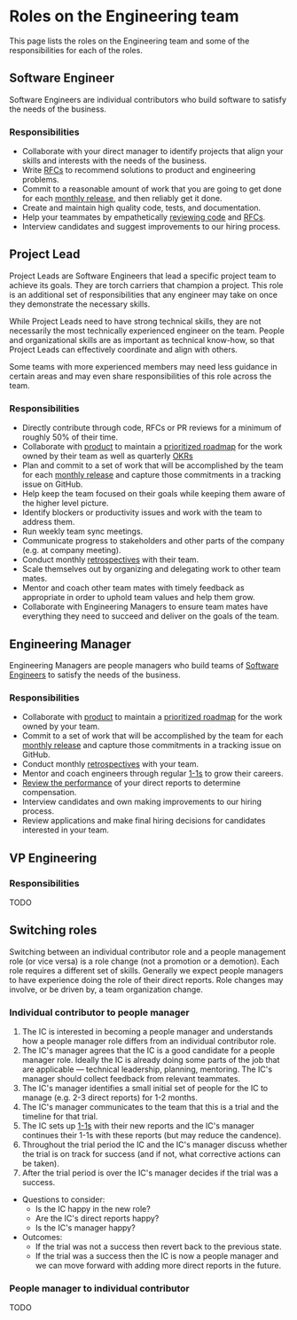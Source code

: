# Roles on the Engineering team

This page lists the roles on the Engineering team and some of the responsibilities for each of the roles.

## Software Engineer

Software Engineers are individual contributors who build software to satisfy the needs of the business.

### Responsibilities

- Collaborate with your direct manager to identify projects that align your skills and interests with the needs of the business.
- Write [RFCs](../communication/rfcs/index.md) to recommend solutions to product and engineering problems.
- Commit to a reasonable amount of work that you are going to get done for each [monthly release](releases/index.md), and then reliably get it done.
- Create and maintain high quality code, tests, and documentation.
- Help your teammates by empathetically [reviewing code](code_reviews.md) and [RFCs](../communication/rfcs/index.md).
- Interview candidates and suggest improvements to our hiring process.

## Project Lead

Project Leads are Software Engineers that lead a specific project team to achieve its goals. They are torch carriers that champion a project. This role is an additional set of responsibilities that any engineer may take on once they demonstrate the necessary skills.

While Project Leads need to have strong technical skills, they are not necessarily the most technically experienced engineer on the team. People and organizational skills are as important as technical know-how, so that Project Leads can effectively coordinate and align with others.

Some teams with more experienced members may need less guidance in certain areas and may even share responsibilities of this role across the team.

### Responsibilities

- Directly contribute through code, RFCs or PR reviews for a minimum of roughly 50% of their time.
- Collaborate with [product](../product/index.md) to maintain a [prioritized roadmap](../../direction/index.md) for the work owned by their team as well as quarterly [OKRs](../company/okrs/index.md)
- Plan and commit to a set of work that will be accomplished by the team for each [monthly release](releases/index.md) and capture those commitments in a tracking issue on GitHub.
- Help keep the team focused on their goals while keeping them aware of the higher level picture.
- Identify blockers or productivity issues and work with the team to address them.
- Run weekly team sync meetings.
- Communicate progress to stakeholders and other parts of the company (e.g. at company meeting).
- Conduct monthly [retrospectives](../../retrospectives/index.md) with their team.
- Scale themselves out by organizing and delegating work to other team mates.
- Mentor and coach other team mates with timely feedback as appropriate in order to uphold team values and help them grow.
- Collaborate with Engineering Managers to ensure team mates have everything they need to succeed and deliver on the goals of the team.

## Engineering Manager

Engineering Managers are people managers who build teams of [Software Engineers](#software-engineer) to satisfy the needs of the business.

### Responsibilities

- Collaborate with [product](../product/index.md) to maintain a [prioritized roadmap](../../direction/index.md) for the work owned by your team.
- Commit to a set of work that will be accomplished by the team for each [monthly release](releases/index.md) and capture those commitments in a tracking issue on GitHub.
- Conduct monthly [retrospectives](../../retrospectives/index.md) with your team.
- Mentor and coach engineers through regular [1-1s](../leadership/1-1.md) to grow their careers.
- [Review the performance](../people-ops/review-cycles.md) of your direct reports to determine compensation.
- Interview candidates and own making improvements to our hiring process.
- Review applications and make final hiring decisions for candidates interested in your team.

## VP Engineering

### Responsibilities

TODO

## Switching roles

Switching between an individual contributor role and a people management role (or vice versa) is a role change (not a promotion or a demotion). Each role requires a different set of skills. Generally we expect people managers to have experience doing the role of their direct reports. Role changes may involve, or be driven by, a team organization change.

### Individual contributor to people manager

1. The IC is interested in becoming a people manager and understands how a people manager role differs from an individual contributor role.
2. The IC's manager agrees that the IC is a good candidate for a people manager role. Ideally the IC is already doing some parts of the job that are applicable — technical leadership, planning, mentoring. The IC's manager should collect feedback from relevant teammates.
3. The IC's manager identifies a small initial set of people for the IC to manage (e.g. 2-3 direct reports) for 1-2 months.
4. The IC's manager communicates to the team that this is a trial and the timeline for that trial.
5. The IC sets up [1-1s](../leadership/1-1.md) with their new reports and the IC's manager continues their 1-1s with these reports (but may reduce the candence).
6. Throughout the trial period the IC and the IC's manager discuss whether the trial is on track for success (and if not, what corrective actions can be taken).
7. After the trial period is over the IC's manager decides if the trial was a success.
  - Questions to consider:
    - Is the IC happy in the new role?
    - Are the IC's direct reports happy?
    - Is the IC's manager happy?
  - Outcomes:
    - If the trial was not a success then revert back to the previous state.
    - If the trial was a success then the IC is now a people manager and we can move forward with adding more direct reports in the future.

### People manager to individual contributor

TODO
